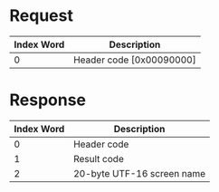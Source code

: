 # Request

| Index Word | Description                |
|------------|----------------------------|
| 0          | Header code \[0x00090000\] |

# Response

| Index Word | Description                |
|------------|----------------------------|
| 0          | Header code                |
| 1          | Result code                |
| 2          | 20-byte UTF-16 screen name |